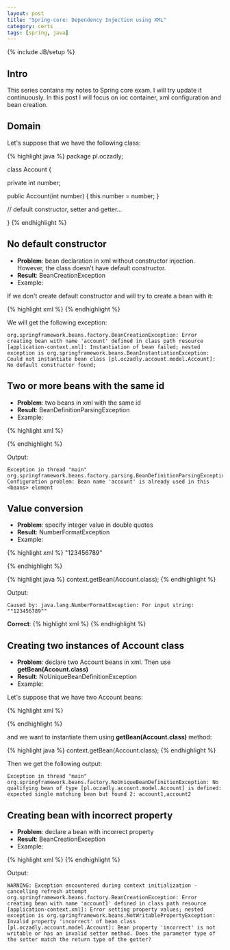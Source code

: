 ```yaml
---
layout: post
title: "Spring-core: Dependency Injection using XML"
category: certs
tags: [spring, java]
---
```

{% include JB/setup %}

## Intro

This series contains my notes to Spring core exam. I will try update it continuously. In this post I will focus on ioc container, xml configuration and bean creation.

## Domain

Let's suppose that we have the following class:

{% highlight java %}
package pl.oczadly;

class Account {

  private int number;

  public Account(int number) {
    this.number = number;
  }

  // default constructor, setter and getter...

}
{% endhighlight %}

## No default constructor

- **Problem**: bean declaration in xml without constructor injection. However, the class doesn't have default constructor.
- **Result**: BeanCreationException
- Example:

If we don't create default constructor and will try to create a bean with it:

{% highlight xml %}
<bean id="account" class="pl.oczadly.account.model.Account" />
{% endhighlight %}

We will get the following exception:

```
org.springframework.beans.factory.BeanCreationException: Error creating bean with name 'account' defined in class path resource [application-context.xml]: Instantiation of bean failed; nested exception is org.springframework.beans.BeanInstantiationException: Could not instantiate bean class [pl.oczadly.account.model.Account]: No default constructor found;
```

## Two or more beans with the same id

- **Problem**: two beans in xml with the same id
- **Result**: BeanDefinitionParsingException
- Example:

{% highlight xml %}
<beans>
  <bean id="account" class="pl.oczadly.account.model.Account">
    <property name="number" value="123456789" />
  </bean>

  <bean id="account" class="pl.oczadly.account.model.Account">
    <property name="number" value="123456789" />
  </bean>

  <!-- other beans... -->
</beans>
{% endhighlight %}

Output:

```
Exception in thread "main" org.springframework.beans.factory.parsing.BeanDefinitionParsingException: Configuration problem: Bean name 'account' is already used in this <beans> element
```

## Value conversion

- **Problem**: specify integer value in double quotes
- **Result**: NumberFormatException
- Example:

{% highlight xml %}
<beans>
  <bean id="account" class="pl.oczadly.account.model.Account">
    <property name="number">
      <value>"123456789"</value>
    </property>
  </bean>

  <!-- other beans... -->
</beans>
{% endhighlight %}

{% highlight java %}
context.getBean(Account.class);
{% endhighlight %}

Output:

```
Caused by: java.lang.NumberFormatException: For input string: ""123456789""
```

**Correct**:
{% highlight xml %}
<bean id="account" class="pl.oczadly.account.model.Account">
  <property name="number" value="123456789" />
</bean>
{% endhighlight %}

## Creating two instances of Account class

- **Problem**: declare two Account beans in xml. Then use **getBean(Account.class)**
- **Result**: NoUniqueBeanDefinitionException
- Example:

Let's suppose that we have two Account beans:

{% highlight xml %}
<bean id="account1" class="pl.oczadly.account.model.Account">
  <property name="number" value="123456789" />
</bean>

<bean id="account2" class="pl.oczadly.account.model.Account">
  <property name="number" value="987654321" />
</bean>
{% endhighlight %}

and we want to instantiate them using **getBean(Account.class)** method:

{% highlight java %}
context.getBean(Account.class);
{% endhighlight %}

Then we get the following output:

```
Exception in thread "main" org.springframework.beans.factory.NoUniqueBeanDefinitionException: No qualifying bean of type [pl.oczadly.account.model.Account] is defined: expected single matching bean but found 2: account1,account2
```

## Creating bean with incorrect property

- **Problem**: declare a bean with incorrect property
- **Result**: BeanCreationException
- Example:

{% highlight xml %}
<bean id="account1" class="pl.oczadly.account.model.Account">
  <property name="incorrect" value="exception" />
</bean>
{% endhighlight %}

Output:

```
WARNING: Exception encountered during context initialization - cancelling refresh attempt
org.springframework.beans.factory.BeanCreationException: Error creating bean with name 'account1' defined in class path resource [application-context.xml]: Error setting property values; nested exception is org.springframework.beans.NotWritablePropertyException: Invalid property 'incorrect' of bean class [pl.oczadly.account.model.Account]: Bean property 'incorrect' is not writable or has an invalid setter method. Does the parameter type of the setter match the return type of the getter?
```
